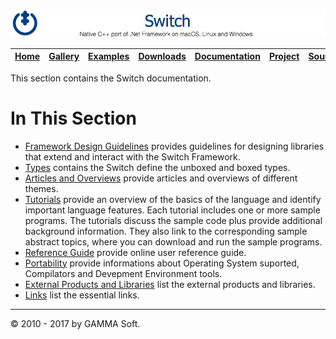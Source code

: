 ![Switch Header](Images/SwitchNativeC++port.png)

| [Home](Home.md) | [Gallery](Gallery.md) | [Examples](Examples.md) | [Downloads](Downloads.md) | [Documentation](Documentation.md) | [Project](https://sourceforge.net/projects/switchpro) | [Source](https://github.com/gammasoft71/switch) | [License](License.md) | [Contact](Contact.md) | [GAMMA Soft](https://gammasoft71.wixsite.com/gammasoft) |
|-----------------|-----------------------|-------------------------|-------------------------|-----------------------------------|-------------------------------------------------------|-------------------------------------------------|-----------------------|-----------------------|---------------------------------------------------------|

This section contains the Switch documentation.
​
# In This Section

* [Framework Design Guidelines](FrameworkDesignGuidelines.md) provides guidelines for designing libraries that extend and interact with the Switch Framework.
* [Types](Types.md) contains the Switch define the unboxed and boxed types.
* [Articles and Overviews](ArticlesAndOverviews.md) provide articles and overviews of different themes.
* [Tutorials](Tutorials.md) provide an overview of the basics of the language and identify important language features. Each tutorial includes one or more sample programs. The tutorials discuss the sample code plus provide additional background information. They also link to the corresponding sample abstract topics, where you can download and run the sample programs.
* [Reference Guide](https://gammasoft71.github.io/Switch-doc) provide online user reference guide.
* [Portability](Portability.md) provide informations about Operating System suported, Compilators and Devepment Environment tools.
* [External Products and Libraries](ExternalProductsAndLibraries.md) list the external products and libraries.
* [Links](Links.md) list the essential links.

______________________________________________________________________________________________

© 2010 - 2017 by GAMMA Soft.
